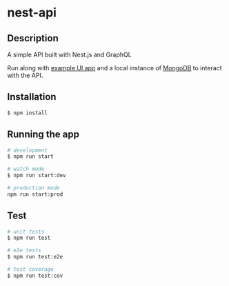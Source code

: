 # nest-api

## Description

A simple API built with Nest.js and GraphQL

Run along with [example UI app](https://github.com/gregorholzmann/nest-api-ui) and a local instance of [MongoDB](https://www.mongodb.com/) to interact with the API.

## Installation

```bash
$ npm install
```

## Running the app

```bash
# development
$ npm run start

# watch mode
$ npm run start:dev

# production mode
npm run start:prod
```

## Test

```bash
# unit tests
$ npm run test

# e2e tests
$ npm run test:e2e

# test coverage
$ npm run test:cov
```

